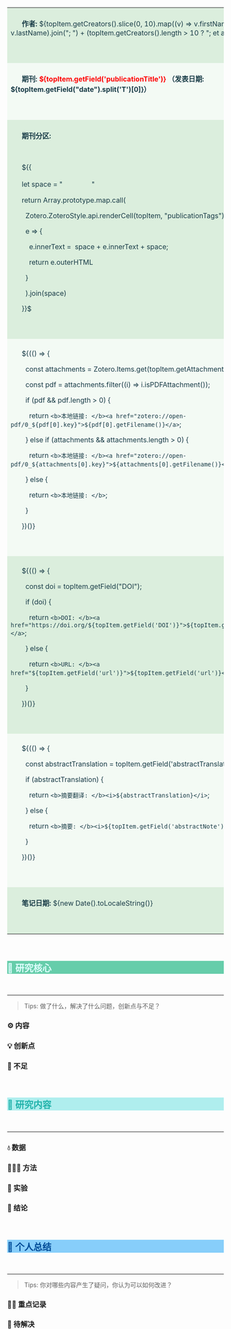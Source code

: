 <!-- 标题 -->

<!-- Meta Data -->
<table>

  <!-- 作者 -->

  <tr>

    <td style="color:#193c47; background-color:#dbeedd; padding:8px;">

      <b>作者:</b> ${topItem.getCreators().slice(0, 10).map((v) => v.firstName + " " + v.lastName).join("; ") + (topItem.getCreators().length > 10 ? "; et al." : ";")}

    </td>

  </tr>

  

  <!-- 期刊 -->

  <tr>

    <td style="color:#193c47; background-color:#f3faf4; padding:8px;">

      <b style="color:#193c47;">期刊: <b style="color:#FF0000">${topItem.getField('publicationTitle')}</b></b><b style="color:#193c47;"> （发表日期: ${topItem.getField("date").split('T')[0]}）</b>

    </td>

  </tr>

  

  <!-- 期刊分区 -->

  <tr>

    <td style="color:#193c47; background-color:#dbeedd; padding:8px;">

      <b>期刊分区: </b>

      <!-- Zotero7中，引用了Ethereal Style插件的标签，请提前安装Ethereal Style-->

      ${{

      let space = " ㅤㅤ ㅤㅤ"

      return Array.prototype.map.call(

        Zotero.ZoteroStyle.api.renderCell(topItem, "publicationTags").childNodes,

        e => {

          e.innerText =  space + e.innerText + space;

          return e.outerHTML

        }

        ).join(space)

      }}$

    </td>

  </tr>

  

  <!-- 本地链接 -->

  <tr>

    <td style="color:#193c47; background-color:#f3faf4; padding:8px;">

      ${(() => {

        const attachments = Zotero.Items.get(topItem.getAttachments());

        const pdf = attachments.filter((i) => i.isPDFAttachment());

        if (pdf && pdf.length > 0) {

          return `<b>本地链接: </b><a href="zotero://open-pdf/0_${pdf[0].key}">${pdf[0].getFilename()}</a>`;

        } else if (attachments && attachments.length > 0) {

          return `<b>本地链接: </b><a href="zotero://open-pdf/0_${attachments[0].key}">${attachments[0].getFilename()}</a>`;

        } else {

          return `<b>本地链接: </b>`;

        }

      })()}

    </td>

  </tr>

  

  <!-- DOI or URL -->

  <tr>

    <td style="color:#193c47; background-color:#dbeedd; padding:8px;">

      ${(() => {

        const doi = topItem.getField("DOI");

        if (doi) {

          return `<b>DOI: </b><a href="https://doi.org/${topItem.getField('DOI')}">${topItem.getField('DOI')}</a>`;

        } else {

          return `<b>URL: </b><a href="${topItem.getField('url')}">${topItem.getField('url')}</a>`;

        }

      })()}

    </td>

  </tr>

  <!-- 摘要 -->

  <tr>

    <td style="color:#193c47; background-color:#f3faf4; padding:8px;">

      ${(() => {

        const abstractTranslation = topItem.getField('abstractTranslation');

        if (abstractTranslation) {

          return `<b>摘要翻译: </b><i>${abstractTranslation}</i>`;

        } else {

          return `<b>摘要: </b><i>${topItem.getField('abstractNote')}</i>`;

        }

      })()}

    </td>

  </tr>

  

  <!-- 笔记日期 -->

  <tr>

    <td style="color:#193c47; background-color:#dbeedd; padding:8px;">

      <b>笔记日期: </b>${new Date().toLocaleString()}

    </td>

  </tr>

  

</table>

  

<!-- 正文 -->

<span>

  <h2 style="color:#e0ffff; background-color:#66cdaa;">📜 研究核心</h2>

  <hr />

</span>

<blockquote>Tips: 做了什么，解决了什么问题，创新点与不足？</blockquote>

<p></p>

<h3>⚙️ 内容</h3>

<p></p>

<h3>💡 创新点</h3>

<p></p>

<h3>🧩 不足</h3>

<p></p>

  

<span>

  <h2 style="color:#20b2aa; background-color:#afeeee;">🔁 研究内容</h2>

  <hr />

</span>

<p></p>

<h3>💧 数据</h3>

<p></p>

<h3>👩🏻‍💻 方法</h3>

<p></p>

<h3>🔬 实验</h3>

<p></p>

<h3>📜 结论</h3>

<p></p>

  

<span>

  <h2 style="color:#004d99; background-color:#87cefa;">🤔 个人总结</h2>

  <hr />

</span>

<blockquote>Tips: 你对哪些内容产生了疑问，你认为可以如何改进？</blockquote>

<p></p>

<h3>🙋‍♀️ 重点记录</h3>

<p></p>

<h3>📌 待解决</h3>

<p></p>

<h3>💭 思考启发</h3>

<p></p>